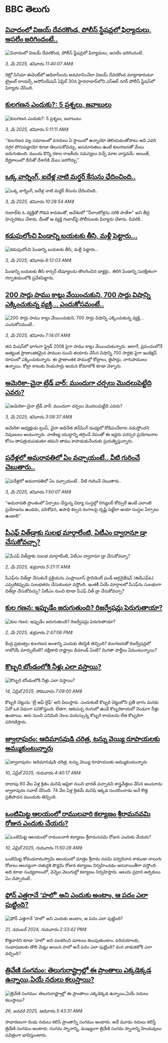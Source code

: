 # BBC తెలుగు## [వివాదంలో విజయ్ దేవరకొండ, పోలీస్ స్టేషన్లలో ఫిర్యాదులు, అసలేం జరిగిందంటే..](https://www.bbc.com/telugu/articles/c05n4my4n57o?at_campaign=githubrss)![వివాదంలో విజయ్ దేవరకొండ, పోలీస్ స్టేషన్లలో ఫిర్యాదులు, అసలేం జరిగిందంటే..](https://ichef.bbci.co.uk/ace/standard/240/cpsprodpb/b579/live/b238f080-280c-11f0-8f57-b7237f6a66e6.png)_3, మే 2025, శనివారం 11:40:07 AMకి_రెట్రో సినిమా ఈ‌వెంట్‌లో ఆదివాసీలను అవమానించేలా విజయ్ దేవరకొండ మాట్లాడారంటూ ట్రైబల్ లాయర్స్ అసోసియేషన్ ఏప్రిల్ 30న హైదరాబాద్‌లోని ఎస్ఆర్ నగర్ పోలీస్ స్టేషన్‌లో ఫిర్యాదు చేసింది.## [కులగణన ఎందుకు?: 5 ప్రశ్నలు, జవాబులు](https://www.bbc.com/telugu/articles/crm39g0l19jo?at_campaign=githubrss)![కులగణన ఎందుకు?: 5 ప్రశ్నలు, జవాబులు](https://ichef.bbci.co.uk/ace/standard/240/cpsprodpb/4022/live/5ffa3460-27a7-11f0-a545-f973eec27b77.jpg)_3, మే 2025, శనివారం 5:11:11 AMకి_'‘కులగణన వల్ల సమాజంలో వనరులు ఏ స్థాయిలో ఉన్నాయో తెలియడంతోపాటు అవి ఎవరి దగ్గర పోగుపడ్డాయో కూడా తెలుసుకోవచ్చు. అసమానతలు ఉంటే కులగణనతో మేలు జరుగుతుంది. ముందు కొన్ని రకాల రాజకీయ సమస్యలు వచ్చే మాట వాస్తవమే. అయితే, దీర్ఘకాలంలో దీనితో దేశానికి మేలు జరగొచ్చు''## [ఒక్క వార్నింగ్‌, ఐదేళ్ల నాటి మర్డర్ కేసును ఛేదించింది..](https://www.bbc.com/telugu/articles/cg72k4pz9y1o?at_campaign=githubrss)![ఒక్క వార్నింగ్‌, ఐదేళ్ల నాటి మర్డర్ కేసును ఛేదించింది..](https://ichef.bbci.co.uk/ace/standard/240/cpsprodpb/2039/live/36e50200-2809-11f0-9f2d-89a464d68a3d.jpg)_3, మే 2025, శనివారం 10:28:54 AMకి_గులాబ్‌కు ఓ వ్యక్తితో గొడవ కావడంతో, ఆవేశంలో "నీలాంటోళ్లను నరికి పాతేశా" అని తీవ్ర హెచ్చరికలు చేశారు. దీంతో ఆ వ్యక్తి గులాబ్‌పై పోలీసులకు ఫిర్యాదు చేశారు. చివరికి..## [కడుపులోంచి పిండాన్ని బయటకు తీసి, మళ్లీ పెట్టారు...  ](https://www.bbc.com/telugu/articles/ckg27x55l1ko?at_campaign=githubrss)![కడుపులోంచి పిండాన్ని బయటకు తీసి, మళ్లీ పెట్టారు...  ](https://ichef.bbci.co.uk/ace/standard/240/cpsprodpb/b253/live/0e411300-27f2-11f0-8c66-ebf25fc2cfef.jpg)_3, మే 2025, శనివారం 8:12:03 AMకి_పిండాన్ని బయటకు తీసి కాన్సర్ టిష్యూలను తొలగించిన డాక్టర్లు.. తిరిగి పిండాన్ని సురక్షితంగా గర్భాశయంలోకి ప్రవేశపెట్టారు.## [200 సార్లు పాము కాట్లు వేయించుకుని, 700 సార్లు విషాన్ని ఎక్కించుకున్న వ్యక్తి... ఎందుకోసమంటే..](https://www.bbc.com/telugu/articles/cr4nyx3y507o?at_campaign=githubrss)![200 సార్లు పాము కాట్లు వేయించుకుని, 700 సార్లు విషాన్ని ఎక్కించుకున్న వ్యక్తి... ఎందుకోసమంటే..](https://ichef.bbci.co.uk/ace/standard/240/cpsprodpb/968b/live/c98e0410-27ca-11f0-8f57-b7237f6a66e6.jpg)_3, మే 2025, శనివారం 7:14:01 AMకి_తన మిషన్‌లో భాగంగా ఫ్రైడ్ 200కి పైగా పాము కాట్లు వేయించుకున్నారు. అలాగే, ప్రపంచంలోనే అత్యంత ప్రాణాంతకమైన పాముల నుంచి తయారు చేసిన విషాన్ని 700 సార్లకు పైగా ఇంజెక్షన్ రూపంలో ఎక్కించుకున్నారు. ఈ ప్రాణాంతక పాముల్లో కోబ్రాలు, తైపాన్లు, నాగుపాములు ఉన్నాయి. కోబ్రా కాటుకు రెండుసార్లు ఆయన కోమాలోకి కూడా వెళ్ళారు.## [అమెరికా-చైనా ట్రేడ్ వార్: ముందుగా చర్చలు మొదలుపెట్టేది ఎవరు? ](https://www.bbc.com/telugu/articles/c3dk70y2328o?at_campaign=githubrss)![అమెరికా-చైనా ట్రేడ్ వార్: ముందుగా చర్చలు మొదలుపెట్టేది ఎవరు? ](https://ichef.bbci.co.uk/ace/standard/240/cpsprodpb/a691/live/80a2c7f0-271a-11f0-b26b-ab62c890638b.jpg)_3, మే 2025, శనివారం 3:08:37 AMకి_అమెరికా అధ్యక్షుడు ట్రంప్, చైనా అధినేత జిన్‌పింగ్ మధ్యలో కోడిపందేలాట నడుస్తోందని నిపుణులు అంటున్నారు. వాణిజ్య యుద్ధాన్ని తగ్గించే నెపంతో ఈ ఇద్దరు పరస్పర ప్రయోజనాల కోసం తాపత్రయపడుతూ తమని తాము కాపాడుకునేందుకు ప్రయత్నిస్తున్నారు.## [పదేళ్లలో అమరావతిలో ఏం వచ్చాయంటే.. వీటి గురించే చెబుతారు.. ](https://www.bbc.com/telugu/articles/cglx7pprdxxo?at_campaign=githubrss)![పదేళ్లలో అమరావతిలో ఏం వచ్చాయంటే.. వీటి గురించే చెబుతారు.. ](https://ichef.bbci.co.uk/ace/standard/240/cpsprodpb/64f8/live/ba0ad4d0-2759-11f0-b26b-ab62c890638b.png)_3, మే 2025, శనివారం 1:50:07 AMకి_‘‘అమరావతి ప్రాంతంలో ఏర్పాటు చేస్తున్న విద్యా సంస్ధల్లో రెగ్యులర్ కోర్సులే ఉంటే ఎలాంటి ప్రయోజనం ఉండదు, పరిశోధన, ఉపాధి కల్పన రంగాలపై దృష్టి పెట్టేలా ఆయా సంస్థల ఏర్పాటు ఉండాలి’’## [పీఎఫ్‌ విత్‌డ్రాకు సులభ మార్గాలేంటి, ఏటీఎం ద్వారానూ డ్రా చేసుకోవచ్చా? ](https://www.bbc.com/telugu/articles/c5y5dg8xde9o?at_campaign=githubrss)![పీఎఫ్‌ విత్‌డ్రాకు సులభ మార్గాలేంటి, ఏటీఎం ద్వారానూ డ్రా చేసుకోవచ్చా? ](https://ichef.bbci.co.uk/ace/standard/240/cpsprodpb/09b3/live/31e18da0-2714-11f0-9961-67a1e52035bf.jpg)_2, మే 2025, శుక్రవారం 5:21:11 AMకి_పీఎఫ్‌ను విత్‌డ్రా చేసుకునే ప్రక్రియను ఎంప్లాయీస్ ప్రావిడెంట్ ఫండ్ ఆర్గనైజేషన్ (ఈపీఎఫ్ఓ) ఎప్పటికప్పుడు సులభతరం చేసుకుంటూ వస్తోంది. ఇంతకీ ఏయే మార్గాలలో పీఎఫ్‌ను సులభంగా విత్‌డ్రా చేసుకోవచ్చు? ఏటీఎం నుంచి కూడా పీఎఫ్ విత్ డ్రా చేసుకోవచ్చా?## [కుల గణన: ఇప్పుడేం జరుగుతుంది? రిజర్వేషన్లు పెరుగుతాయా? ](https://www.bbc.com/telugu/articles/c5y4wzdrdgno?at_campaign=githubrss)![కుల గణన: ఇప్పుడేం జరుగుతుంది? రిజర్వేషన్లు పెరుగుతాయా? ](https://ichef.bbci.co.uk/ace/standard/240/cpsprodpb/7463/live/b3753f20-275e-11f0-8c66-ebf25fc2cfef.jpg)_2, మే 2025, శుక్రవారం 2:47:06 PMకి_కేంద్ర ప్రభుత్వం కులగణన అంశాన్ని ఎందుకు తెరపైకి తెచ్చింది? కులగణనతో రిజర్వేషన్లలో రాబోయే మార్పులేంటి? దక్షిణాది రాష్ట్రాల డిమాండ్ ఏంటి? మిగతా పార్టీలు ఏమంటున్నాయి?## [కొబ్బరి బోండంలోకి నీళ్లు ఎలా వస్తాయి?](https://www.bbc.com/telugu/articles/czjn4mzxxy8o?at_campaign=githubrss)![కొబ్బరి బోండంలోకి నీళ్లు ఎలా వస్తాయి?](https://ichef.bbci.co.uk/ace/standard/240/cpsprodpb/46c5/live/684a55e0-18fd-11f0-8b11-7756b7b808cc.jpg)_14, ఏప్రిల్ 2025, సోమవారం 7:09:00 AMకి_కొబ్బరి చెట్టును 'ట్రీ ఆఫ్ లైఫ్' అని పిలుస్తారు. ఎందుకంటే కొబ్బరి చెట్టులోని ప్రతీ భాగం మనకు ఏదో ఒక విధంగా పనికొస్తుంది. లేతగా, ఆకుపచ్చ రంగులో ఉండే కొబ్బరికాయలో నిండుగా నీళ్లు ఉంటాయి. ఆరు నుంచి ఎనిమిది నెలల వయస్సున్న కొబ్బరి కాయలను లేత కొబ్బరిగా పరిగణిస్తారు.## [జ్వాలాపురం: ఆదిమానవుడి చరిత్ర, టన్ను వెయ్యి రూపాయలకు అమ్ముకుంటున్నారు ](https://www.bbc.com/telugu/articles/creqqnwdd5qo?at_campaign=githubrss)![జ్వాలాపురం: ఆదిమానవుడి చరిత్ర, టన్ను వెయ్యి రూపాయలకు అమ్ముకుంటున్నారు ](https://ichef.bbci.co.uk/ace/standard/240/cpsprodpb/765e/live/b472e2d0-15b4-11f0-842b-a7355694993d.jpg)_10, ఏప్రిల్ 2025, గురువారం 4:40:17 AMకి_దాదాపు 60 వేల ఏళ్ల క్రితం మనిషి ఆఫ్రికా నుంచి భారత్ వచ్చాడని శాస్త్రవేత్తలు వేసిన అంచనాను జ్వాలాపురం సవాల్ చేసింది. 74 వేల ఏళ్ల క్రితమే మనిషి ఇక్కడ సంచరించాడు అనే కొత్త ప్రతిపాదన ముందుకు తెచ్చింది.## [ఒంటిమిట్ట ఆలయంలో రాములవారి కల్యాణం శ్రీరామనవమి రోజున ఎందుకు చేయరు?](https://www.bbc.com/telugu/articles/ce822j5e465o?at_campaign=githubrss)![ఒంటిమిట్ట ఆలయంలో రాములవారి కల్యాణం శ్రీరామనవమి రోజున ఎందుకు చేయరు?](https://ichef.bbci.co.uk/ace/standard/240/cpsprodpb/fed5/live/25534d40-1601-11f0-b58a-6113af226972.jpg)_10, ఏప్రిల్ 2025, గురువారం 11:50:28 AMకి_ఒంటిమిట్ట కోదండరామస్వామి ఆలయంలో మాత్రం శ్రీరామ నవమి పర్వదినాన కాకుండా నాలుగు రోజులు ఆలస్యంగా చతుర్దశి పౌర్ణమి రోజున కల్యాణం నిర్వహించడం ఆనవాయితీగా వస్తోంది. అది కూడా సంధ్యకాలంలో, వెన్నెల వెలుగుల్లో కల్యాణం నిర్వహిస్తారు. ఆలయ ప్రధాన అర్చకులు ఏం చెప్పారంటే..## [ఫోన్ ఎత్తగానే ‘హలో’ అని ఎందుకు అంటాం, ఆ పదం ఎలా పుట్టింది?](https://www.bbc.com/telugu/articles/cgj7x7gdjq4o?at_campaign=githubrss)![ఫోన్ ఎత్తగానే ‘హలో’ అని ఎందుకు అంటాం, ఆ పదం ఎలా పుట్టింది?](https://ichef.bbci.co.uk/ace/standard/240/cpsprodpb/0618/live/7a20ebb0-a807-11ef-b21e-5359bd56d02f.jpg)_21, నవంబర్ 2024, గురువారం 2:33:42 PMకి_కొత్తవారిని కూడా ‘హలో’ అని పలకరించి మాటలు కలుపుతుంటాం.  పరిచయాలకు, సంభాషణలకు తొలి మెట్టు అయిన హలో అనే పదం ఎలా పుట్టింది? మన వాడుకలోకి ఎలా వచ్చింది?## [త్రివేణి సంగమం: తెలుగురాష్ట్రాల్లో ఈ ప్రాంతాలు ఎక్కడెక్కడ ఉన్నాయి,ఏయే నదులు కలుస్తాయి? ](https://www.bbc.com/telugu/articles/cz7elrr17jeo?at_campaign=githubrss)![త్రివేణి సంగమం: తెలుగురాష్ట్రాల్లో ఈ ప్రాంతాలు ఎక్కడెక్కడ ఉన్నాయి,ఏయే నదులు కలుస్తాయి? ](https://ichef.bbci.co.uk/ace/standard/240/cpsprodpb/9dad/live/7f50e780-da42-11ef-a37f-eba91255dc3d.jpg)_26, జనవరి 2025, ఆదివారం 5:43:31 AMకి_సాధారణంగా రెండు నదులు కలిసే ప్రాంతాన్ని సంగమం అంటారు. అదే మూడు నదులు కలిస్తే త్రివేణి సంగమం అంటారు. సంగమ స్నానాన్ని, ముఖ్యంగా త్రివేణి సంగమ స్నానాన్ని హిందువులు పవిత్రంగా భావిస్తుంటారు.
